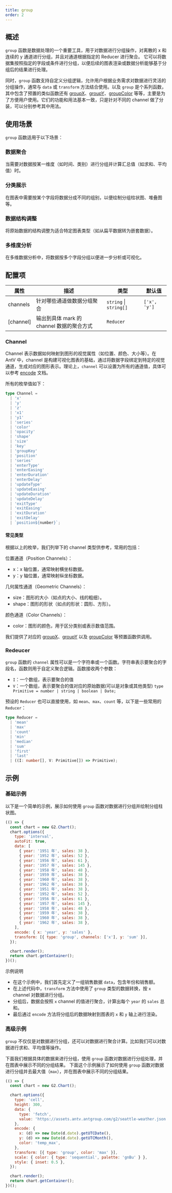 ```yaml
---
title: group
order: 2
---
```


## 概述

`group` 函数是数据处理的一个重要工具，用于对数据进行分组操作，对离散的 x 和 连续的 y 通道进行分组，并且对通道根据指定的 Reducer 进行聚合。
它可以将数据集按照指定的字段或条件进行分组，以便后续的图表渲染或数据分析能够基于分组后的结果进行处理。

同时，`group` 函数支持自定义分组逻辑，允许用户根据业务需求对数据进行灵活的分组操作，通常与 `data` 或 `transform` 方法结合使用。以及 `group` 是个系列函数，其中包含了预置的类似函数还有 [groupX](/manual/core/transform/group-x)、[groupY](/manual/core/transform/group-y)、[groupColor](/manual/core/transform/group-color) 等等，主要是为了方便用户使用。它们的功能和用法基本一致，只是针对不同的 channel 做了分装，可以分别参考其中用法。

## 使用场景

`group` 函数适用于以下场景：

### 数据聚合

当需要对数据按某一维度（如时间、类别）进行分组并计算汇总值（如求和、平均值）时。

### 分类展示

在图表中需要按某个字段将数据分成不同的组别，以便绘制分组柱状图、堆叠图等。

### 数据结构调整

将原始数据的结构调整为适合特定图表类型（如从扁平数据转为嵌套数据）。

### 多维度分析

在多维数据分析中，将数据按多个字段分组以便进一步分析或可视化。

## 配置项

| 属性      | 描述                                      | 类型                   | 默认值       |
| --------- | ----------------------------------------- | ---------------------- | ------------ |
| channels  | 针对哪些通道做数据分组聚合                | `string` \| `string[]` | `['x', 'y']` |
| [channel] | 输出到具体 mark 的 channel 数据的聚合方式 | `Reducer`              |              |

### Channel

Channel 表示数据如何映射到图形的视觉属性（如位置、颜色、大小等）。在 AntV 中，channel 是构建可视化图表的基础，通过将数据字段绑定到特定的视觉通道，生成对应的图形表示。理论上，`channel` 可以设置为所有的通道值，具体可以参考 [encode](/manual/core/encode) 文档。

所有的枚举值如下：

```ts
type Channel =
  | 'x'
  | 'y'
  | 'z'
  | 'x1'
  | 'y1'
  | 'series'
  | 'color'
  | 'opacity'
  | 'shape'
  | 'size'
  | 'key'
  | 'groupKey'
  | 'position'
  | 'series'
  | 'enterType'
  | 'enterEasing'
  | 'enterDuration'
  | 'enterDelay'
  | 'updateType'
  | 'updateEasing'
  | 'updateDuration'
  | 'updateDelay'
  | 'exitType'
  | 'exitEasing'
  | 'exitDuration'
  | 'exitDelay'
  | `position${number}`;
```

#### 常见类型

根据以上的枚举，我们列举下的 channel 类型供参考，常用的包括：

位置通道（Position Channels）：

- x：x 轴位置，通常映射横坐标数据。
- y：y 轴位置，通常映射纵坐标数据。

几何属性通道（Geometric Channels）：

- size：图形的大小（如点的大小、线的粗细）。
- shape：图形的形状（如点的形状：圆形、方形）。

颜色通道（Color Channels）：

- color：图形的颜色，用于区分类别或表示数值范围。

我们提供了对应的 [groupX](/manual/core/transform/group-x)、[groupY](/manual/core/transform/group-y) 以及 [groupColor](/manual/core/transform/group-color) 等预置函数供调用。

### Redeucer

`group` 函数的 `channel` 属性可以是一个字符串或一个函数。字符串表示要聚合的字段名，函数则用于自定义聚合逻辑。函数接收两个参数：

- `I`：一个数组，表示要聚合的值
- `V`：一个数组，表示要聚合的值对应的原始数据(可以是对象或其他类型) `type Primitive = number | string | boolean | Date;`

预设的 `Reducer` 也可以直接使用，如 `mean`、`max`、`count` 等，以下是一些常用的 `Reducer`：

```ts
type Reducer =
  | 'mean'
  | 'max'
  | 'count'
  | 'min'
  | 'median'
  | 'sum'
  | 'first'
  | 'last'
  | ((I: number[], V: Primitive[]) => Primitive);
```

## 示例

### 基础示例

以下是一个简单的示例，展示如何使用 `group` 函数对数据进行分组并绘制分组柱状图。

```js | ob
(() => {
  const chart = new G2.Chart();
  chart.options({
    type: 'interval',
    autoFit: true,
    data: [
      { year: '1951 年', sales: 38 },
      { year: '1952 年', sales: 52 },
      { year: '1956 年', sales: 61 },
      { year: '1957 年', sales: 145 },
      { year: '1958 年', sales: 48 },
      { year: '1959 年', sales: 38 },
      { year: '1960 年', sales: 38 },
      { year: '1962 年', sales: 38 },
      { year: '1951 年', sales: 38 },
      { year: '1952 年', sales: 52 },
      { year: '1956 年', sales: 61 },
      { year: '1957 年', sales: 145 },
      { year: '1958 年', sales: 48 },
      { year: '1959 年', sales: 38 },
      { year: '1960 年', sales: 38 },
      { year: '1962 年', sales: 38 },
    ],
    encode: { x: 'year', y: 'sales' },
    transform: [{ type: 'group', channels: ['x'], y: 'sum' }],
  });

  chart.render();
  return chart.getContainer();
})();
```

示例说明

- 在这个示例中，我们首先定义了一组销售数据 `data`，包含年份和销售额。
- 在上述代码中，`transform` 方法中使用了 `group` 类型的数据转换，按 `x` channel 对数据进行分组。
- 分组后，数据会按照 `x` channel 的值进行聚合，计算出每个 `year` 的 `sales` 总和。
- 最后通过 `encode` 方法将分组后的数据映射到图表的 `x` 和 `y` 轴上进行渲染。

### 高级示例

`group` 不仅仅是对数据进行分组，还可以对数据进行聚合计算。比如我们可以对数据进行求和、平均值等操作。

下面我们根据具体的数据来进行分组，使用 `group` 函数对数据进行分组处理，并在图表中展示不同的分组结果。
下面这个示例展示了如何使用 `group` 函数对数据进行分组并去最大值（`max`），并在图表中展示不同的分组结果。

```js | ob
(() => {
  const chart = new G2.Chart();

  chart.options({
    type: 'cell',
    height: 300,
    data: {
      type: 'fetch',
      value: 'https://assets.antv.antgroup.com/g2/seattle-weather.json',
    },
    encode: {
      x: (d) => new Date(d.date).getUTCDate(),
      y: (d) => new Date(d.date).getUTCMonth(),
      color: 'temp_max',
    },
    transform: [{ type: 'group', color: 'max' }],
    scale: { color: { type: 'sequential', palette: 'gnBu' } },
    style: { inset: 0.5 },
  });

  chart.render();
  return chart.getContainer();
})();
```
